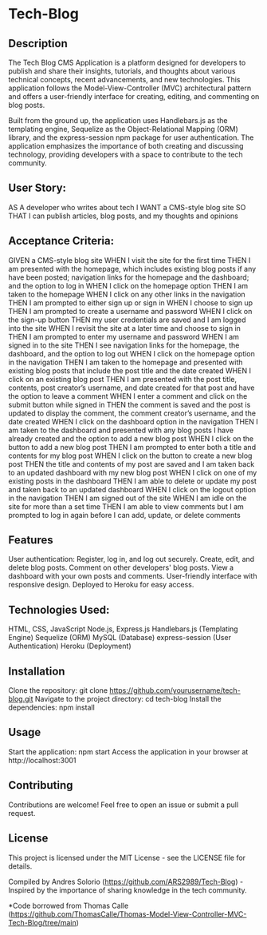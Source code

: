 # Tech-Blog

## Description

The Tech Blog CMS Application is a platform designed for developers to publish and share their insights, tutorials, and thoughts about various technical concepts, recent advancements, and new technologies. This application follows the Model-View-Controller (MVC) architectural pattern and offers a user-friendly interface for creating, editing, and commenting on blog posts.

Built from the ground up, the application uses Handlebars.js as the templating engine, Sequelize as the Object-Relational Mapping (ORM) library, and the express-session npm package for user authentication. The application emphasizes the importance of both creating and discussing technology, providing developers with a space to contribute to the tech community.

## User Story:

AS A developer who writes about tech
I WANT a CMS-style blog site
SO THAT I can publish articles, blog posts, and my thoughts and opinions

## Acceptance Criteria:

GIVEN a CMS-style blog site
WHEN I visit the site for the first time
THEN I am presented with the homepage, which includes existing blog posts if any have been posted; navigation links for the homepage and the dashboard; and the option to log in
WHEN I click on the homepage option
THEN I am taken to the homepage
WHEN I click on any other links in the navigation
THEN I am prompted to either sign up or sign in
WHEN I choose to sign up
THEN I am prompted to create a username and password
WHEN I click on the sign-up button
THEN my user credentials are saved and I am logged into the site
WHEN I revisit the site at a later time and choose to sign in
THEN I am prompted to enter my username and password
WHEN I am signed in to the site
THEN I see navigation links for the homepage, the dashboard, and the option to log out
WHEN I click on the homepage option in the navigation
THEN I am taken to the homepage and presented with existing blog posts that include the post title and the date created
WHEN I click on an existing blog post
THEN I am presented with the post title, contents, post creator’s username, and date created for that post and have the option to leave a comment
WHEN I enter a comment and click on the submit button while signed in
THEN the comment is saved and the post is updated to display the comment, the comment creator’s username, and the date created
WHEN I click on the dashboard option in the navigation
THEN I am taken to the dashboard and presented with any blog posts I have already created and the option to add a new blog post
WHEN I click on the button to add a new blog post
THEN I am prompted to enter both a title and contents for my blog post
WHEN I click on the button to create a new blog post
THEN the title and contents of my post are saved and I am taken back to an updated dashboard with my new blog post
WHEN I click on one of my existing posts in the dashboard
THEN I am able to delete or update my post and taken back to an updated dashboard
WHEN I click on the logout option in the navigation
THEN I am signed out of the site
WHEN I am idle on the site for more than a set time
THEN I am able to view comments but I am prompted to log in again before I can add, update, or delete comments


## Features

User authentication: Register, log in, and log out securely.
Create, edit, and delete blog posts.
Comment on other developers' blog posts.
View a dashboard with your own posts and comments.
User-friendly interface with responsive design.
Deployed to Heroku for easy access.

## Technologies Used:

HTML, CSS, JavaScript
Node.js, Express.js
Handlebars.js (Templating Engine)
Sequelize (ORM)
MySQL (Database)
express-session (User Authentication)
Heroku (Deployment)

## Installation

Clone the repository: git clone https://github.com/yourusername/tech-blog.git
Navigate to the project directory: cd tech-blog
Install the dependencies: npm install

## Usage

Start the application: npm start
Access the application in your browser at http://localhost:3001


## Contributing
Contributions are welcome! Feel free to open an issue or submit a pull request.

## License
This project is licensed under the MIT License - see the LICENSE file for details.

Compiled by Andres Solorio (https://github.com/ARS2989/Tech-Blog) - Inspired by the importance of sharing knowledge in the tech community.

*Code borrowed from Thomas Calle (https://github.com/ThomasCalle/Thomas-Model-View-Controller-MVC-Tech-Blog/tree/main)